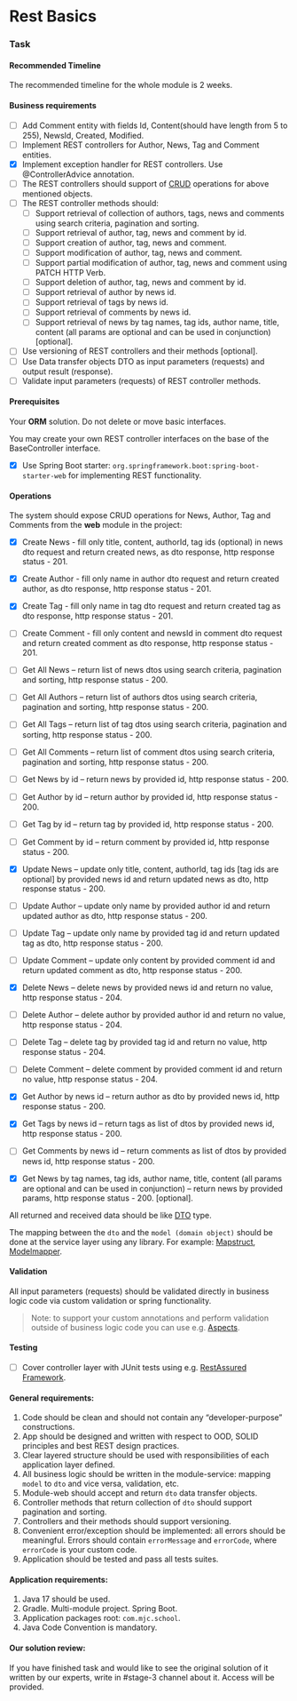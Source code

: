 # Rest Basics

### Task

#### Recommended Timeline

The recommended timeline for the whole module is 2 weeks.

#### Business requirements

- [ ] Add Comment entity with fields Id, Content(should have length from 5 to 255), NewsId, Created, Modified.
- [ ] Implement REST controllers for Author, News, Tag and Comment entities.
- [x] Implement exception handler for REST controllers. Use @ControllerAdvice annotation.
- [ ] The REST controllers should support of [CRUD](https://en.wikipedia.org/wiki/Create,_read,_update_and_delete) operations for above mentioned objects.
- [ ] The REST controller methods should:
  - [ ] Support retrieval of collection of authors, tags, news and comments using search criteria, pagination and sorting.
  - [ ] Support retrieval of author, tag, news and comment by id.
  - [ ] Support creation of author, tag, news and comment.
  - [ ] Support modification of author, tag, news and comment.
  - [ ] Support partial modification of author, tag, news and comment using PATCH HTTP Verb.
  - [ ] Support deletion of author, tag, news and comment by id.
  - [ ] Support retrieval of author by news id.
  - [ ] Support retrieval of tags by news id.
  - [ ] Support retrieval of comments by news id.
  - [ ] Support retrieval of news by tag names, tag ids, author name, title, content (all params are optional and can be used
    in conjunction) [optional].
- [ ] Use versioning of REST controllers and their methods [optional].
- [ ] Use Data transfer objects DTO as input parameters (requests) and output result (response).
- [ ] Validate input parameters (requests) of REST controller methods.

#### Prerequisites

Your **ORM** solution. Do not delete or move basic interfaces. 

You may create your own REST controller interfaces on the base of the BaseController interface.

- [x] Use Spring Boot starter: `org.springframework.boot:spring-boot-starter-web` for implementing REST functionality.

#### Operations

The system should expose CRUD operations for News, Author, Tag and Comments from the __web__ module in the project:

- [x] Create News - fill only title, content, authorId, tag ids (optional) in news dto request and return created news,
  as dto response, http response status - 201.
- [x] Create Author - fill only name in author dto request and return created author, as dto response, http response status - 201.
- [x] Create Tag - fill only name in tag dto request and return created tag as dto response, http response status - 201.
- [ ] Create Comment - fill only content and newsId in comment dto request and return created comment as dto response,
  http response status - 201.

- [ ] Get All News – return list of news dtos using search criteria, pagination and sorting, http response status - 200.
- [ ] Get All Authors – return list of authors dtos using search criteria, pagination and sorting, http response status - 200.
- [ ] Get All Tags – return list of tag dtos using search criteria, pagination and sorting, http response status - 200.
- [ ] Get All Comments – return list of comment dtos using search criteria, pagination and sorting, http response status - 200.

- [ ] Get News by id – return news by provided id, http response status - 200.
- [ ] Get Author by id – return author by provided id, http response status - 200.
- [ ] Get Tag by id – return tag by provided id, http response status - 200.
- [ ] Get Comment by id – return comment by provided id, http response status - 200.

- [x] Update News – update only title, content, authorId, tag ids [tag ids are optional] by provided news id and return updated
  news as dto, http response status - 200.
- [ ] Update Author – update only name by provided author id and return updated author as dto, http response status - 200.
- [ ] Update Tag – update only name by provided tag id and return updated tag as dto, http response status - 200.
- [ ] Update Comment – update only content by provided comment id and return updated comment as dto, http response status - 200.

- [x] Delete News – delete news by provided news id and return no value, http response status - 204.
- [ ] Delete Author – delete author by provided author id and return no value, http response status - 204.
- [ ] Delete Tag – delete tag by provided tag id and return no value, http response status - 204.
- [ ] Delete Comment – delete comment by provided comment id and return no value, http response status - 204.

- [x] Get Author by news id – return author as dto by provided news id, http response status - 200.
- [x] Get Tags by news id – return tags as list of dtos by provided news id, http response status - 200.
- [ ] Get Comments by news id – return comments as list of dtos by provided news id, http response status - 200.
- [x] Get News by tag names, tag ids, author name, title, content (all params are optional and can be used in
  conjunction) – return news by provided params, http response status - 200. [optional].

All returned and received data should be like [DTO](https://en.wikipedia.org/wiki/Data_transfer_object) type.

The mapping between the `dto` and the `model (domain object)` should be done at the service layer using any library.
For example: [Mapstruct](https://mapstruct.org/), [Modelmapper](http://modelmapper.org/).

#### Validation

All input parameters (requests) should be validated directly in business logic code via custom validation or spring functionality.
>Note: to support your custom annotations and perform validation outside of business logic code you can use
> e.g. [Aspects](https://docs.spring.io/spring-framework/docs/5.3.x/reference/html/core.html#aop).

#### Testing

- [ ] Cover controller layer with JUnit tests using e.g. [RestAssured Framework](https://semaphoreci.com/community/tutorials/testing-rest-endpoints-using-rest-assured).

#### General requirements:

1. Code should be clean and should not contain any “developer-purpose” constructions.
2. App should be designed and written with respect to OOD, SOLID principles and best REST design practices.
3. Clear layered structure should be used with responsibilities of each application layer defined.
4. All business logic should be written in the module-service: mapping `model` to `dto` and vice versa, validation, etc.
5. Module-web should accept and return `dto` data transfer objects.
6. Controller methods that return collection of `dto` should support pagination and sorting.
7. Controllers and their methods should support versioning.
8. Convenient error/exception should be implemented: all errors should be meaningful. Errors should
   contain `errorMessage` and `errorCode`, where `errorCode` is your custom code.
9. Application should be tested and pass all tests suites.

#### Application requirements:

1. Java 17 should be used.
2. Gradle. Multi-module project. Spring Boot.
3. Application packages root: `com.mjc.school`.
4. Java Code Convention is mandatory.

#### Our solution review:

If you have finished task and would like to see the original solution of it written by our experts, write in #stage-3 channel about it. Access will be provided.
